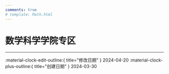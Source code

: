 ```yaml
---
comments: true
# template: Math.html
---
```


# 数学科学学院专区

---

:material-clock-edit-outline:{ title="修改日期" } 2024-04-20
:material-clock-plus-outline:{ title="创建日期" } 2024-03-30
